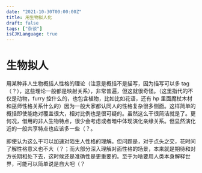 ```yaml
---
date: "2021-10-30T00:00:00Z"
title: 用生物拟人化
draft: false
tags: ["杂谈"]
isCJKLanguage: true
---
```


# 生物拟人

用某种非人生物概括人性格的理论（注意是概括不是描写，因为描写可以多 tag（？），这些理论一般都是映射关系），非常普遍，但这就很奇怪。（这里指代的不仅是动物，furry 控什么的，也包含植物，比如比如花语，还有 hp 里面魔杖木材和巫师性格关系什么的）因为一般大家都认同人的性格复杂很多侧面。这样简单的概括即使能绝对覆盖很大，相对比例也是很可疑的。虽然这么干很简洁就是了。更何况，借用的非人生物特点，很少会考虑或者暗中体现演化亲缘关系。但显然演化近的一般共享特点也应该多一些（？。

即使认为这么干可以加速对陌生人性格的理解。但问题是，对于点头之交，花时间了解性格意义也不大（？；而大部分深入理解对面性格的场景，本来就是期待和对方长期相处下去，这时候还是准确性是更重要的。至于为啥要用人类本身解释世界，可能可以简单说是自大吧（？

